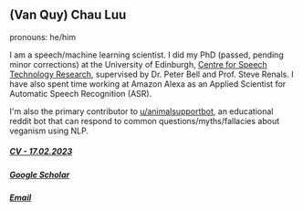 ## (Van Quy) Chau Luu 

pronouns: he/him

I am a speech/machine learning scientist. I did my PhD (passed, pending minor corrections) at the University of Edinburgh, [Centre for Speech Technology Research](https://www.cstr.ed.ac.uk/), supervised by Dr. Peter Bell and Prof. Steve Renals. I have also spent time working at Amazon Alexa as an Applied Scientist for Automatic Speech Recognition (ASR).

I'm also the primary contributor to [u/animalsupportbot](https://www.reddit.com/user/animalsupportbot/), an educational reddit bot that can respond to common questions/myths/fallacies about veganism using NLP.

##### [CV - 17.02.2023](assets/docs/chauluu_cv.pdf)
##### [Google Scholar](https://scholar.google.com/citations?user=A1gFwkQAAAAJ&hl=en)
##### [Email](mailto:chau.luu@ed.ac.uk)





